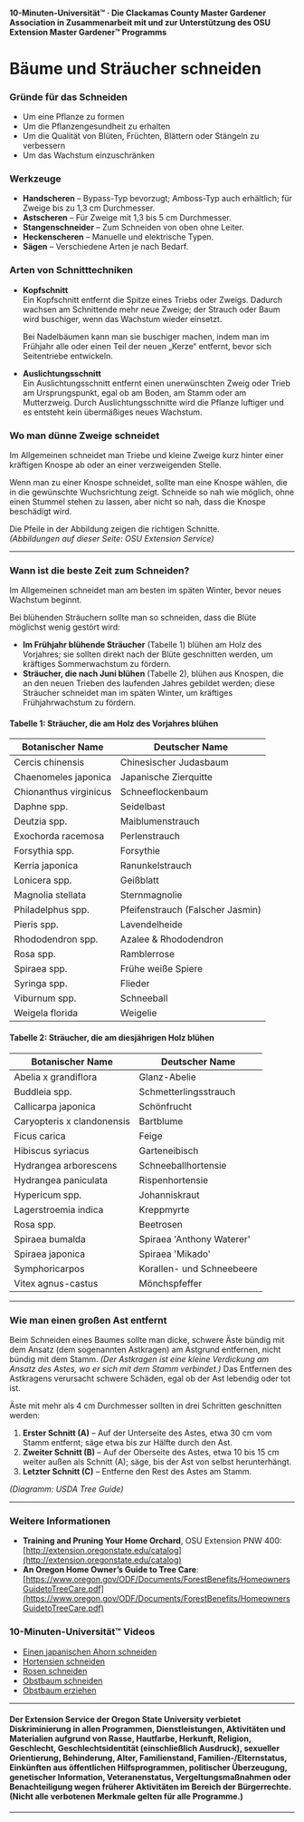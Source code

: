 #### 10-Minuten-Universität™ · Die Clackamas County Master Gardener Association in Zusammenarbeit mit und zur Unterstützung des OSU Extension Master Gardener™ Programms

# Bäume und Sträucher schneiden

### Gründe für das Schneiden

- Um eine Pflanze zu formen
- Um die Pflanzengesundheit zu erhalten
- Um die Qualität von Blüten, Früchten, Blättern oder Stängeln zu verbessern
- Um das Wachstum einzuschränken

### Werkzeuge

- **Handscheren** – Bypass-Typ bevorzugt; Amboss-Typ auch erhältlich; für Zweige bis zu 1,3 cm Durchmesser.
- **Astscheren** – Für Zweige mit 1,3 bis 5 cm Durchmesser.
- **Stangenschneider** – Zum Schneiden von oben ohne Leiter.
- **Heckenscheren** – Manuelle und elektrische Typen.
- **Sägen** – Verschiedene Arten je nach Bedarf.

### Arten von Schnitttechniken

- **Kopfschnitt**  
  Ein Kopfschnitt entfernt die Spitze eines Triebs oder Zweigs. Dadurch wachsen am Schnittende mehr neue Zweige; der Strauch oder Baum wird buschiger, wenn das Wachstum wieder einsetzt.

  Bei Nadelbäumen kann man sie buschiger machen, indem man im Frühjahr alle oder einen Teil der neuen „Kerze“ entfernt, bevor sich Seitentriebe entwickeln.

- **Auslichtungsschnitt**  
  Ein Auslichtungsschnitt entfernt einen unerwünschten Zweig oder Trieb am Ursprungspunkt, egal ob am Boden, am Stamm oder am Mutterzweig. Durch Auslichtungsschnitte wird die Pflanze luftiger und es entsteht kein übermäßiges neues Wachstum.

### Wo man dünne Zweige schneidet

Im Allgemeinen schneidet man Triebe und kleine Zweige kurz hinter einer kräftigen Knospe ab oder an einer verzweigenden Stelle.

Wenn man zu einer Knospe schneidet, sollte man eine Knospe wählen, die in die gewünschte Wuchsrichtung zeigt. Schneide so nah wie möglich, ohne einen Stummel stehen zu lassen, aber nicht so nah, dass die Knospe beschädigt wird.

Die Pfeile in der Abbildung zeigen die richtigen Schnitte.  
*(Abbildungen auf dieser Seite: OSU Extension Service)*

---

### Wann ist die beste Zeit zum Schneiden?

Im Allgemeinen schneidet man am besten im späten Winter, bevor neues Wachstum beginnt.

Bei blühenden Sträuchern sollte man so schneiden, dass die Blüte möglichst wenig gestört wird:

- **Im Frühjahr blühende Sträucher** (Tabelle 1) blühen am Holz des Vorjahres; sie sollten direkt nach der Blüte geschnitten werden, um kräftiges Sommerwachstum zu fördern.
- **Sträucher, die nach Juni blühen** (Tabelle 2), blühen aus Knospen, die an den neuen Trieben des laufenden Jahres gebildet werden; diese Sträucher schneidet man im späten Winter, um kräftiges Frühjahrwachstum zu fördern.

#### Tabelle 1: Sträucher, die am Holz des Vorjahres blühen

| Botanischer Name           | Deutscher Name                 |
|----------------------------|-------------------------------|
| Cercis chinensis           | Chinesischer Judasbaum         |
| Chaenomeles japonica       | Japanische Zierquitte          |
| Chionanthus virginicus     | Schneeflockenbaum              |
| Daphne spp.                | Seidelbast                     |
| Deutzia spp.               | Maiblumenstrauch               |
| Exochorda racemosa         | Perlenstrauch                  |
| Forsythia spp.             | Forsythie                      |
| Kerria japonica            | Ranunkelstrauch                |
| Lonicera spp.              | Geißblatt                      |
| Magnolia stellata          | Sternmagnolie                  |
| Philadelphus spp.          | Pfeifenstrauch (Falscher Jasmin)|
| Pieris spp.                | Lavendelheide                  |
| Rhododendron spp.          | Azalee & Rhododendron          |
| Rosa spp.                  | Ramblerrose                    |
| Spiraea spp.               | Frühe weiße Spiere             |
| Syringa spp.               | Flieder                        |
| Viburnum spp.              | Schneeball                     |
| Weigela florida            | Weigelie                       |

#### Tabelle 2: Sträucher, die am diesjährigen Holz blühen

| Botanischer Name            | Deutscher Name                 |
|-----------------------------|-------------------------------|
| Abelia x grandiflora        | Glanz-Abelie                  |
| Buddleia spp.               | Schmetterlingsstrauch         |
| Callicarpa japonica         | Schönfrucht                   |
| Caryopteris x clandonensis  | Bartblume                     |
| Ficus carica                | Feige                         |
| Hibiscus syriacus           | Garteneibisch                 |
| Hydrangea arborescens       | Schneeballhortensie           |
| Hydrangea paniculata        | Rispenhortensie               |
| Hypericum spp.              | Johanniskraut                 |
| Lagerstroemia indica        | Kreppmyrte                    |
| Rosa spp.                   | Beetrosen                     |
| Spiraea bumalda             | Spiraea 'Anthony Waterer'     |
| Spiraea japonica            | Spiraea 'Mikado'              |
| Symphoricarpos              | Korallen- und Schneebeere     |
| Vitex agnus-castus          | Mönchspfeffer                 |

---

### Wie man einen großen Ast entfernt

Beim Schneiden eines Baumes sollte man dicke, schwere Äste bündig mit dem Ansatz (dem sogenannten Astkragen) am Astgrund entfernen, nicht bündig mit dem Stamm. *(Der Astkragen ist eine kleine Verdickung am Ansatz des Astes, wo er sich mit dem Stamm verbindet.)* Das Entfernen des Astkragens verursacht schwere Schäden, egal ob der Ast lebendig oder tot ist.

Äste mit mehr als 4 cm Durchmesser sollten in drei Schritten geschnitten werden:

1. **Erster Schnitt (A)** – Auf der Unterseite des Astes, etwa 30 cm vom Stamm entfernt; säge etwa bis zur Hälfte durch den Ast.
2. **Zweiter Schnitt (B)** – Auf der Oberseite des Astes, etwa 10 bis 15 cm weiter außen als Schnitt (A); säge, bis der Ast von selbst herunterhängt.
3. **Letzter Schnitt (C)** – Entferne den Rest des Astes am Stamm.

*(Diagramm: USDA Tree Guide)*

---

### Weitere Informationen

- **Training and Pruning Your Home Orchard**, OSU Extension PNW 400: [http://extension.oregonstate.edu/catalog](http://extension.oregonstate.edu/catalog)
- **An Oregon Home Owner’s Guide to Tree Care**: [https://www.oregon.gov/ODF/Documents/ForestBenefits/HomeownersGuidetoTreeCare.pdf](https://www.oregon.gov/ODF/Documents/ForestBenefits/HomeownersGuidetoTreeCare.pdf)

### 10-Minuten-Universität™ Videos

- [Einen japanischen Ahorn schneiden](https://www.youtube.com/watch?v=idg2XQjlJaA)
- [Hortensien schneiden](https://www.youtube.com/watch?v=zeBSLD-Y84Q)
- [Rosen schneiden](https://www.youtube.com/watch?v=9Ois08vuz98)
- [Obstbaum schneiden](https://www.youtube.com/watch?v=ZbVGhlG1LUA)
- [Obstbaum erziehen](https://www.youtube.com/watch?v=XvXIqTQcCYI)

---

#### Der Extension Service der Oregon State University verbietet Diskriminierung in allen Programmen, Dienstleistungen, Aktivitäten und Materialien aufgrund von Rasse, Hautfarbe, Herkunft, Religion, Geschlecht, Geschlechtsidentität (einschließlich Ausdruck), sexueller Orientierung, Behinderung, Alter, Familienstand, Familien-/Elternstatus, Einkünften aus öffentlichen Hilfsprogrammen, politischer Überzeugung, genetischer Information, Veteranenstatus, Vergeltungsmaßnahmen oder Benachteiligung wegen früherer Aktivitäten im Bereich der Bürgerrechte. (Nicht alle verbotenen Merkmale gelten für alle Programme.)
---